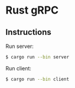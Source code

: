 # Rust gRPC

## Instructions

Run server:
```bash
$ cargo run --bin server
```

Run client:
```bash
$ cargo run --bin client
```


